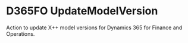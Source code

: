 # D365FO UpdateModelVersion
Action to update X++ model versions for Dynamics 365 for Finance and Operations.

